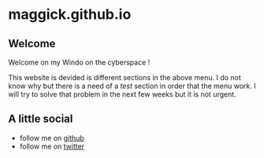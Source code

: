 # maggick.github.io

## Welcome

Welcome on my Windo on the cyberspace !

This website is devided is different sections in the above menu.
I do not know why but there is a need of a _test_ section in order that the menu
work. I will try to solve that problem in the next few weeks but it is not
urgent.

## A little social

* follow me on [github](https://github.com/maggick)
* follow me on [twitter](https://twitter/matthieuKeller)

